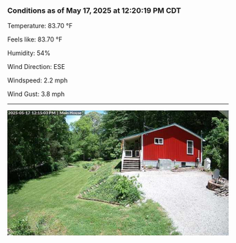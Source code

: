 ### Conditions as of May 17, 2025 at 12:20:19 PM CDT 

Temperature: 83.70 &deg;F

Feels like: 83.70 &deg;F

Humidity: 54%

Wind Direction: ESE

Windspeed: 2.2 mph

Wind Gust: 3.8 mph

---

<img src="./images/latest.jpeg"/>

